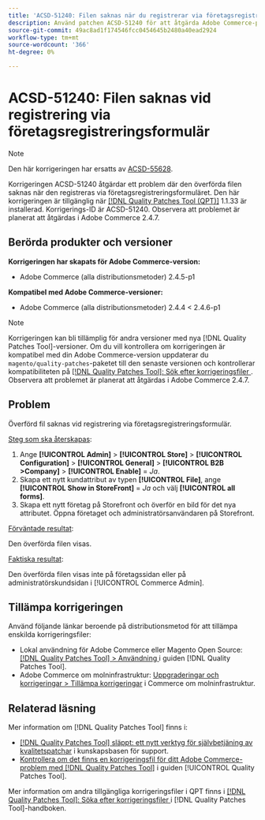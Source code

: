 ```yaml
---
title: 'ACSD-51240: Filen saknas när du registrerar via företagsregistreringsformulär'
description: Använd patchen ACSD-51240 för att åtgärda Adobe Commerce-problemet där den överförda filen saknas när du registrerar via företagsregistreringsformuläret.
source-git-commit: 49ac8ad1f174546fcc0454645b2480a40ead2924
workflow-type: tm+mt
source-wordcount: '366'
ht-degree: 0%

---
```


# ACSD-51240: Filen saknas vid registrering via företagsregistreringsformulär

>[!NOTE]
>
>Den här korrigeringen har ersatts av [ACSD-55628](/help/tools/quality-patches-tool/patches-available-in-qpt/v1-1-42/acsd-55628-upload-file-company-registration-form-replace-file-customer-attribute-storefront.md).

Korrigeringen ACSD-51240 åtgärdar ett problem där den överförda filen saknas när den registreras via företagsregistreringsformuläret. Den här korrigeringen är tillgänglig när [[!DNL Quality Patches Tool (QPT)]](https://experienceleague.adobe.com/en/docs/commerce-knowledge-base/kb/announcements/commerce-announcements/magento-quality-patches-released-new-tool-to-self-serve-quality-patches) 1.1.33 är installerad. Korrigerings-ID är ACSD-51240. Observera att problemet är planerat att åtgärdas i Adobe Commerce 2.4.7.

## Berörda produkter och versioner

**Korrigeringen har skapats för Adobe Commerce-version:**

* Adobe Commerce (alla distributionsmetoder) 2.4.5-p1

**Kompatibel med Adobe Commerce-versioner:**

* Adobe Commerce (alla distributionsmetoder) 2.4.4 &lt; 2.4.6-p1

>[!NOTE]
>
>Korrigeringen kan bli tillämplig för andra versioner med nya [!DNL Quality Patches Tool]-versioner. Om du vill kontrollera om korrigeringen är kompatibel med din Adobe Commerce-version uppdaterar du `magento/quality-patches`-paketet till den senaste versionen och kontrollerar kompatibiliteten på [[!DNL Quality Patches Tool]: Sök efter korrigeringsfiler ](<https://experienceleague.adobe.com/tools/commerce-quality-patches/index.html>). Observera att problemet är planerat att åtgärdas i Adobe Commerce 2.4.7.

## Problem

Överförd fil saknas vid registrering via företagsregistreringsformulär.

<u>Steg som ska återskapas</u>:

1. Ange **[!UICONTROL Admin]** > **[!UICONTROL Store]** > **[!UICONTROL Configuration]** > **[!UICONTROL General]** > **[!UICONTROL B2B >Company]** > **[!UICONTROL Enable]** = *Ja*.
1. Skapa ett nytt kundattribut av typen **[!UICONTROL File]**, ange **[!UICONTROL Show in StoreFront]** = *Ja* och välj **[!UICONTROL all forms]**.
1. Skapa ett nytt företag på Storefront och överför en bild för det nya attributet.
Öppna företaget och administratörsanvändaren på Storefront.

<u>Förväntade resultat</u>:

Den överförda filen visas.

<u>Faktiska resultat</u>:

Den överförda filen visas inte på företagssidan eller på administratörskundsidan i [!UICONTROL Commerce Admin].

## Tillämpa korrigeringen

Använd följande länkar beroende på distributionsmetod för att tillämpa enskilda korrigeringsfiler:

* Lokal användning för Adobe Commerce eller Magento Open Source: [[!DNL Quality Patches Tool] > Användning ](https://experienceleague.adobe.com/docs/commerce-operations/tools/quality-patches-tool/usage.html) i guiden [!DNL Quality Patches Tool].
* Adobe Commerce om molninfrastruktur: [Uppgraderingar och korrigeringar > Tillämpa korrigeringar](https://experienceleague.adobe.com/docs/commerce-cloud-service/user-guide/develop/upgrade/apply-patches.html) i Commerce om molninfrastruktur.

## Relaterad läsning

Mer information om [!DNL Quality Patches Tool] finns i:

* [[!DNL Quality Patches Tool] släppt: ett nytt verktyg för självbetjäning av kvalitetspatchar](https://experienceleague.adobe.com/en/docs/commerce-knowledge-base/kb/announcements/commerce-announcements/magento-quality-patches-released-new-tool-to-self-serve-quality-patches) i kunskapsbasen för support.
* [Kontrollera om det finns en korrigeringsfil för ditt Adobe Commerce-problem med  [!DNL Quality Patches Tool]](/help/tools/quality-patches-tool/patches-available-in-qpt/check-patch-for-magento-issue-with-magento-quality-patches.md) i guiden [!UICONTROL Quality Patches Tool].


Mer information om andra tillgängliga korrigeringsfiler i QPT finns i [[!DNL Quality Patches Tool]: Söka efter korrigeringsfiler ](https://experienceleague.adobe.com/tools/commerce-quality-patches/index.html) i [!DNL Quality Patches Tool]-handboken.
